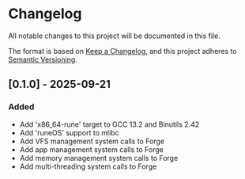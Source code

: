 # Changelog

All notable changes to this project will be documented in this file.

The format is based on [Keep a Changelog](https://keepachangelog.com/en/1.1.0/),
and this project adheres to [Semantic Versioning](https://semver.org/spec/v2.0.0.html).

## [0.1.0] - 2025-09-21

### Added

- Add 'x86_64-rune' target to GCC 13.2 and Binutils 2.42
- Add 'runeOS' support to mlibc
- Add VFS management system calls to Forge
- Add app management system calls to Forge
- Add memory management system calls to Forge
- Add multi-threading system calls to Forge
